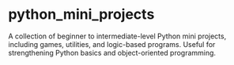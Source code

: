 # python_mini_projects
A collection of beginner to intermediate-level Python mini projects, including games, utilities, and logic-based programs. Useful for strengthening Python basics and object-oriented programming.

